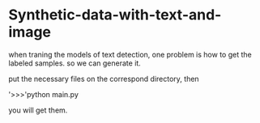 # Synthetic-data-with-text-and-image

when traning the models of text detection, one problem is how to get the labeled samples. so we can generate it.

put the necessary files on the correspond directory, then

'>>>'python main.py

you will get them.
